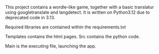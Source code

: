 This project contains a wordle-like game, together with a basic translatur using googletranslate and langdetect.
It is written on Python3.12 due to deprecated code in 3.13.

Required libraries are contained within the requirements.txt

Templates contains the html pages.
Src contains the python code.

Main is the executing file, launching the app.
